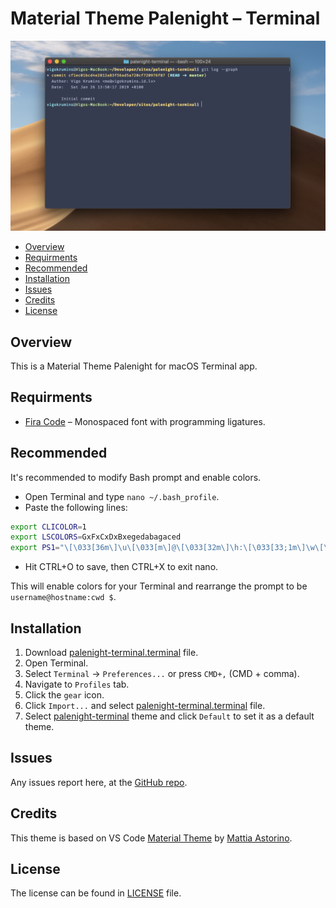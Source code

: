 # Material Theme Palenight – Terminal
![Image](./screenshot.png)

* [Overview](#Overview)
* [Requirments](#Requirments)
* [Recommended](#Recommended)
* [Installation](#Installation)
* [Issues](#Issues)
* [Credits](#Credits)
* [License](#License)

## Overview
This is a Material Theme Palenight for macOS Terminal app.

## Requirments
* [Fira Code](https://github.com/tonsky/FiraCode) – Monospaced font with programming ligatures.

## Recommended
It's recommended to modify Bash prompt and enable colors.

* Open Terminal and type `nano ~/.bash_profile`.
* Paste the following lines:
```bash
export CLICOLOR=1
export LSCOLORS=GxFxCxDxBxegedabagaced
export PS1="\[\033[36m\]\u\[\033[m\]@\[\033[32m\]\h:\[\033[33;1m\]\w\[\033[m\]\$ "
```
* Hit CTRL+O to save, then CTRL+X to exit nano.

This will enable colors for your Terminal and rearrange the prompt to be `username@hostname:cwd $`.

## Installation
1. Download [palenight-terminal.terminal](./palenight-terminal.terminal) file.
2. Open Terminal.
3. Select `Terminal` -> `Preferences...` or press `CMD+,` (CMD + comma).
4. Navigate to `Profiles` tab.
5. Click the `gear` icon.
6. Click `Import...` and select [palenight-terminal.terminal](./palenight-terminal.terminal) file.
7. Select [palenight-terminal](./palenight-terminal.terminal) theme and click `Default` to set it as a default theme.

## Issues
Any issues report here, at the [GitHub repo](https://github.com/VigoKrumins/palenight-terminal/issues).

## Credits
This theme is based on VS Code [Material Theme](https://github.com/equinusocio/vsc-material-theme) by [Mattia Astorino](https://github.com/equinusocio).

## License
The license can be found in [LICENSE](./LICENSE) file.
